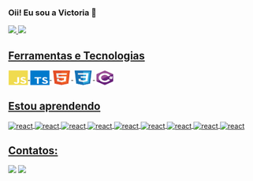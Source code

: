 ### Oii! Eu sou a Victoria 👋

<div>
<a href="https://github.com/civtoria">
<img height="180em" src="https://github-readme-stats.vercel.app/api/top-langs/?username=civtoria&layout=compact&langs_count=7&theme=dracula"/>
<img height="180em" src="https://github-readme-stats.vercel.app/api?username=civtoria&show_icons=true&theme=dracula&count_private=true"/>
</div>

## Ferramentas e Tecnologias
<div style="display: inline_block">
  <img align="center" alt="js" height="30" width="40" src="https://raw.githubusercontent.com/devicons/devicon/master/icons/javascript/javascript-plain.svg">
  <img align="center" alt="ts" height="30" width="40" src="https://raw.githubusercontent.com/devicons/devicon/master/icons/typescript/typescript-plain.svg">
  <img align="center" alt="html" height="30" width="40" src="https://raw.githubusercontent.com/devicons/devicon/master/icons/html5/html5-original.svg">
  <img align="center" alt="css" height="30" width="40" src="https://raw.githubusercontent.com/devicons/devicon/master/icons/css3/css3-original.svg">
  <img align="center" alt="csharp" height="30" width="40" src="https://raw.githubusercontent.com/devicons/devicon/master/icons/csharp/csharp-original.svg">
</div>

## Estou aprendendo
  <img align="center" alt="react" height="30" width="40" src="https://cdn.jsdelivr.net/gh/devicons/devicon/icons/react/react-original-wordmark.svg" />
  <img align="center" alt="react" height="30" width="40" src="https://cdn.jsdelivr.net/gh/devicons/devicon/icons/nodejs/nodejs-original-wordmark.svg" />
  <img align="center" alt="react" height="30" width="40" src="https://cdn.jsdelivr.net/gh/devicons/devicon/icons/express/express-original.svg" />
  <img align="center" alt="react" height="30" width="40" src="https://cdn.jsdelivr.net/gh/devicons/devicon/icons/mongodb/mongodb-original-wordmark.svg" />
  <img align="center" alt="react" height="30" width="40" src="https://cdn.jsdelivr.net/gh/devicons/devicon/icons/linux/linux-original.svg" />
  <img align="center" alt="react" height="30" width="40" src="https://cdn.jsdelivr.net/gh/devicons/devicon/icons/mysql/mysql-plain.svg" />
  <img align="center" alt="react" height="30" width="40" src="https://cdn.jsdelivr.net/gh/devicons/devicon/icons/redux/redux-original.svg" />
  <img align="center" alt="react" height="30" width="40" src="https://cdn.jsdelivr.net/gh/devicons/devicon/icons/nextjs/nextjs-original.svg" />
  <img align="center" alt="react" height="30" width="40" src="https://cdn.jsdelivr.net/gh/devicons/devicon/icons/nextjs/nextjs-original.svg" />
  
## Contatos:

<div>
<a href = "mailto:victoriaferreiraslv@gmail.com"><img src="https://img.shields.io/badge/Gmail-D14836?style=for-the-badge&logo=gmail&logoColor=white" target="_blank"></a>
<a href="https://www.linkedin.com/in/civtoria" target="_blank"><img src="https://img.shields.io/badge/-LinkedIn-%230077B5?style=for-the-badge&logo=linkedin&logoColor=white" target="_blank"></a>   
</div>

